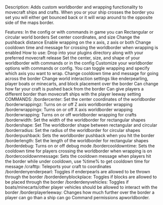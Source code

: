 Description:
Adds custom worldborder and wrapping functionality to movecraft ships and crafts. When you or your ship crosses the border you set you will either get bounced back or it will wrap around to the opposite side of the maps border.

Features:
In the config or with commands in game you can
Rectangular or circular world borders
Set center coordinates, and size
Change the pushback distance
Enable wrapping on the x axis, z axis or both
Change cooldown time and message for crossing the worldborder when wrapping is enabled
How to use:
Drop into your plugins directory along with your preferred movecraft release
Set the center, size, and shape of your worldborder with commands or in the config
Customize your worldborder options with commands or config. 
You can toggle wrapping and specify which axis you want to wrap.
Change cooldown time and message for going across the border
Change world interaction settings like enderpearling, player boats or minecarts, and block placement over the border
Can change how far your craft is pushed back from the border
Can give players a different border than movecraft ships with the player leeway setting
COMMANDS:
/bordercenter: Set the center coordinates of the worldborder
/borderwrappingz: Turns on or off Z axis worldborder wrapping
/borderwrappingx: Turns on or off X axis worldborder wrapping
/borderwrapping: Turns on or off worldborder wrapping for crafts
/borderwidth: Set the width of the worldborder for rectangular shapes
/bordershape: Set The worldborder shape between rectangular and circular
/borderradius: Set the radius of the worldborder for circular shapes
/borderpushback: Sets the worldborder pushback when you hit the border
/borderlength: Set the length of the worldborder for rectangular shapes
/borderdebug: Turns on or off debug mode
/bordercooldowntime: Sets the cooldown time for players crossing the worldborder when wrapping is on
/bordercooldownmessage: Sets the cooldown message when players hit the border while under cooldown, use %time% to get cooldown time for message
/crafttp: Teleports your craft to coordinates
/borderdenyenderpearl: Toggles if enderpearls are allowed to be thrown through the border
/borderdenyblockplace: Toggles if blocks are allowed to be placed through the border
/borderdenyvehicles: Toggles if boats/minecarts/other player vehicles should be allowed to interact with the border
/borderplayerleeway: Changes how much further over the border a player can go than a ship can go
Command permissions apworldborder.<command>
